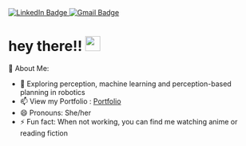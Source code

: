 <div id="badges">
  <a href="https://www.linkedin.com/in/shubhrika-maurya">
    <img src="https://img.shields.io/badge/LinkedIn-blue?style=for-the-badge&logo=linkedin&logoColor=white" alt="LinkedIn Badge"/>
  </a>
  <a href="mailto:mshubhi223@gmail.com">
    <img src="https://img.shields.io/badge/Gmail-D14836?style=for-the-badge&logo=gmail&logoColor=white" alt="Gmail Badge"/>
  </a>
</div>

<h1>
  hey there!!
  <img src="https://media.giphy.com/media/hvRJCLFzcasrR4ia7z/giphy.gif" width="30px"/>
</h1>

🔭 About Me:
- 🌱 Exploring perception, machine learning and perception-based planning in robotics
- 📫 View my Portfolio : <a href="https://mushu1x.github.io/index.html#cta" src="" height="100" /> Portfolio </a>
- 😄 Pronouns: She/her
- ⚡ Fun fact: When not working, you can find me watching anime or reading fiction



